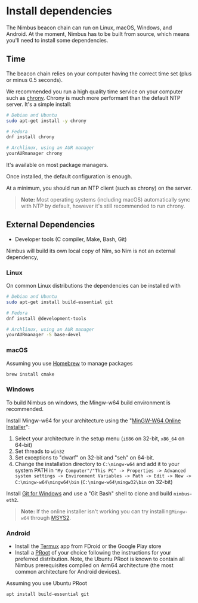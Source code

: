 # Install dependencies

The Nimbus beacon chain can run on Linux, macOS, Windows, and Android. At the moment, Nimbus has to be built from source, which means you'll need to install some dependencies.

## Time

The beacon chain relies on your computer having the correct time set (plus or minus 0.5 seconds).

We recommended you run a high quality time service on your computer such as [chrony](https://chrony.tuxfamily.org/).
Chrony is much more performant than the default NTP server.
It's a simple install: 

```sh
# Debian and Ubuntu
sudo apt-get install -y chrony

# Fedora
dnf install chrony

# Archlinux, using an AUR manager
yourAURmanager chrony
```

It's available on most package managers.

Once installed, the default configuration is enough.

At a minimum, you should run an NTP client (such as chrony) on the server.

> **Note:** Most operating systems (including macOS) automatically sync with NTP by default, however it's still recommended to run chrony.

## External Dependencies

- Developer tools (C compiler, Make, Bash, Git)

Nimbus will build its own local copy of Nim, so Nim is not an external dependency,

### Linux

On common Linux distributions the dependencies can be installed with

```sh
# Debian and Ubuntu
sudo apt-get install build-essential git

# Fedora
dnf install @development-tools

# Archlinux, using an AUR manager
yourAURmanager -S base-devel
```

### macOS

Assuming you use [Homebrew](https://brew.sh/) to manage packages

```sh
brew install cmake
```

### Windows

To build Nimbus on windows, the Mingw-w64 build environment is recommended.

Install Mingw-w64 for your architecture using the "[MinGW-W64 Online Installer](https://sourceforge.net/projects/mingw-w64/files/)":

1. Select your architecture in the setup menu (`i686` on 32-bit, `x86_64` on 64-bit)
2. Set threads to `win32`
3. Set exceptions to "dwarf" on 32-bit and "seh" on 64-bit.
4. Change the installation directory to `C:\mingw-w64` and add it to your system PATH in `"My Computer"/"This PC" -> Properties -> Advanced system settings -> Environment Variables -> Path -> Edit -> New -> C:\mingw-w64\mingw64\bin` (`C:\mingw-w64\mingw32\bin` on 32-bit)

Install [Git for Windows](https://gitforwindows.org/) and use a "Git Bash" shell to clone and build `nimbus-eth2`.

> **Note:** If the online installer isn't working you can try installing`Mingw-w64` through [MSYS2](https://www.msys2.org/).

### Android

- Install the [Termux](https://termux.com) app from FDroid or the Google Play store
- Install a [PRoot](https://wiki.termux.com/wiki/PRoot) of your choice following the instructions for your preferred distribution.
  Note, the Ubuntu PRoot is known to contain all Nimbus prerequisites compiled on Arm64 architecture (the most common architecture for Android devices).

Assuming you  use Ubuntu PRoot

```sh
apt install build-essential git
```

